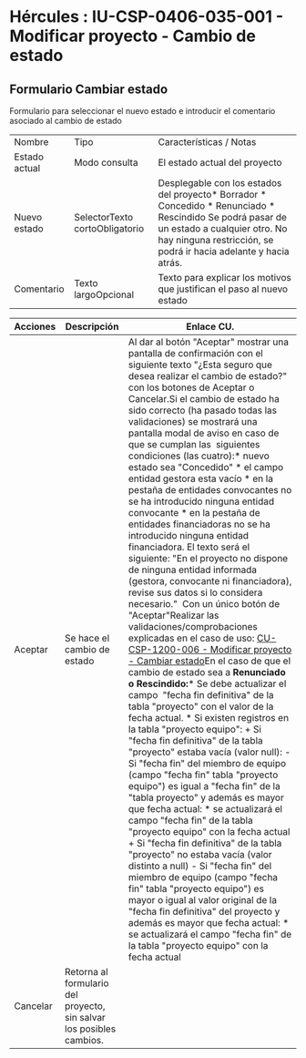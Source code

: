 # Hércules : IU\-CSP\-0406\-035\-001 \- Modificar proyecto \- Cambio de estado



## Formulario Cambiar estado

Formulario para seleccionar el nuevo estado e introducir el comentario asociado al cambio de estado



|  | | |
| --- | --- | --- |
| Nombre | Tipo | Características / Notas |
| Estado actual | Modo consulta | El estado actual del proyecto |
| Nuevo estado | SelectorTexto cortoObligatorio | Desplegable con los estados del proyecto* Borrador * Concedido * Renunciado * Rescindido  Se podrá pasar de un estado a cualquier otro. No hay ninguna restricción, se podrá ir hacia adelante y hacia atrás. |
| Comentario | Texto largoOpcional | Texto para explicar los motivos que justifican el paso al nuevo estado |



| Acciones | Descripción | Enlace CU. |
| --- | --- | --- |
| Aceptar | Se hace el cambio de estado | Al dar al botón "Aceptar" mostrar una pantalla de confirmación con el siguiente texto "¿Esta seguro que desea realizar el cambio de estado?" con los botones de Aceptar o Cancelar.Si el cambio de estado ha sido correcto (ha pasado todas las validaciones) se mostrará una pantalla modal de aviso en caso de que se cumplan las  siguientes condiciones (las cuatro):* nuevo estado sea "Concedido" * el campo entidad gestora esta vacío * en la pestaña de entidades convocantes no se ha introducido ninguna entidad convocante * en la pestaña de entidades financiadoras no se ha introducido ninguna entidad financiadora.  El texto será el siguiente: "En el proyecto no dispone de ninguna entidad informada (gestora, convocante ni financiadora), revise sus datos si lo considera necesario."  Con un único botón de "Aceptar"Realizar las validaciones/comprobaciones explicadas en el caso de uso: [CU\-CSP\-1200\-006 \- Modificar proyecto \- Cambiar estado](https://confluence.um.es/confluence/display/HERCULES/CU-CSP-1200-006+-+Modificar+proyecto+-+Cambiar+estado "https://confluence.um.es/confluence/display/HERCULES/CU-CSP-1200-006+-+Modificar+proyecto+-+Cambiar+estado")En el caso de que el cambio de estado sea a **Renunciado o Rescindido:*** Se debe actualizar el campo  "fecha fin definitiva" de la tabla "proyecto" con el valor de la fecha actual. * Si existen registros en la tabla "proyecto equipo": 	+ Si "fecha fin definitiva" de la tabla "proyecto" estaba vacía (valor null): 		- Si "fecha fin" del miembro de equipo (campo "fecha fin" tabla "proyecto equipo") es igual a "fecha fin" de la "tabla proyecto" y además es mayor que fecha actual: 			* se actualizará el campo "fecha fin" de la tabla "proyecto equipo" con la fecha actual 	+ Si "fecha fin definitiva" de la tabla "proyecto" no estaba vacía (valor distinto a null) 		- Si "fecha fin" del miembro de equipo (campo "fecha fin" tabla "proyecto equipo") es mayor o igual al valor original de la "fecha fin definitiva" del proyecto y además es mayor que fecha actual: 			* se actualizará el campo "fecha fin" de la tabla "proyecto equipo" con la fecha actual |
| Cancelar | Retorna al formulario del proyecto, sin salvar los posibles cambios. |  |




